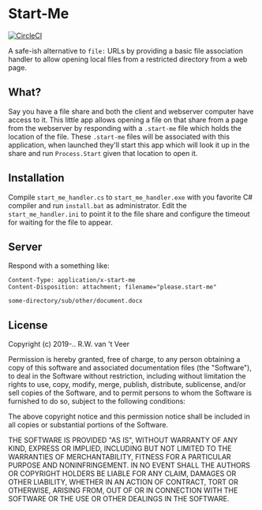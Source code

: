 # Start-Me

[![CircleCI](https://circleci.com/gh/remvee/start-me.svg?style=svg)](https://circleci.com/gh/remvee/start-me)

A safe-ish alternative to `file:` URLs by providing a basic file association
handler to allow opening local files from a restricted directory from a web
page.

## What?

Say you have a file share and both the client and webserver computer have
access to it.  This little app allows opening a file on that share from a page
from the webserver by responding with a `.start-me` file which holds the
location of the file.  These `.start-me` files will be associated with this
application, when launched they'll start this app which will look it up in the
share and run `Process.Start` given that location to open it.

## Installation

Compile `start_me_handler.cs` to `start_me_handler.exe` with you favorite C#
compiler and run `install.bat` as administrator.  Edit the
`start_me_handler.ini` to point it to the file share and configure the timeout
for waiting for the file to appear.

## Server

Respond with a something like:

    Content-Type: application/x-start-me
    Content-Disposition: attachment; filename="please.start-me"
    
    some-directory/sub/other/document.docx
    
## License

Copyright (c) 2019-.. R.W. van 't Veer

Permission is hereby granted, free of charge, to any person obtaining a copy
of this software and associated documentation files (the "Software"), to deal
in the Software without restriction, including without limitation the rights
to use, copy, modify, merge, publish, distribute, sublicense, and/or sell
copies of the Software, and to permit persons to whom the Software is
furnished to do so, subject to the following conditions:

The above copyright notice and this permission notice shall be included in all
copies or substantial portions of the Software.

THE SOFTWARE IS PROVIDED "AS IS", WITHOUT WARRANTY OF ANY KIND, EXPRESS OR
IMPLIED, INCLUDING BUT NOT LIMITED TO THE WARRANTIES OF MERCHANTABILITY,
FITNESS FOR A PARTICULAR PURPOSE AND NONINFRINGEMENT. IN NO EVENT SHALL THE
AUTHORS OR COPYRIGHT HOLDERS BE LIABLE FOR ANY CLAIM, DAMAGES OR OTHER
LIABILITY, WHETHER IN AN ACTION OF CONTRACT, TORT OR OTHERWISE, ARISING FROM,
OUT OF OR IN CONNECTION WITH THE SOFTWARE OR THE USE OR OTHER DEALINGS IN THE
SOFTWARE.
